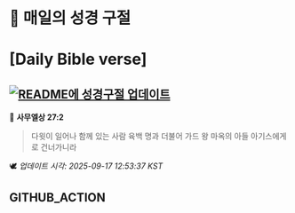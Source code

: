 # 🙏 매일의 성경 구절
# [Daily Bible verse]
## [![README에 성경구절 업데이트](https://github.com/DONGSUKA/first_test/actions/workflows/update-readme-bible.yml/badge.svg)](https://github.com/DONGSUKA/first_test/actions/workflows/update-readme-bible.yml)
<!-- START_BIBLE_VERSE -->
📖 **사무엘상 27:2**
> 다윗이 일어나 함께 있는 사람 육백 명과 더불어 가드 왕 마옥의 아들 아기스에게로 건너가니라

🕊️ _업데이트 시각: 2025-09-17 12:53:37 KST_
  <!-- END_BIBLE_VERSE -->
## GITHUB_ACTION
